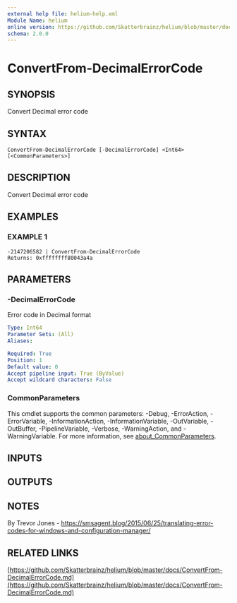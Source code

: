 ```yaml
---
external help file: helium-help.xml
Module Name: helium
online version: https://github.com/Skatterbrainz/helium/blob/master/docs/ConvertFrom-DecimalErrorCode.md
schema: 2.0.0
---
```


# ConvertFrom-DecimalErrorCode

## SYNOPSIS
Convert Decimal error code

## SYNTAX

```
ConvertFrom-DecimalErrorCode [-DecimalErrorCode] <Int64> [<CommonParameters>]
```

## DESCRIPTION
Convert Decimal error code

## EXAMPLES

### EXAMPLE 1
```
-2147206582 | ConvertFrom-DecimalErrorCode
Returns: 0xffffffff80043a4a
```

## PARAMETERS

### -DecimalErrorCode
Error code in Decimal format

```yaml
Type: Int64
Parameter Sets: (All)
Aliases:

Required: True
Position: 1
Default value: 0
Accept pipeline input: True (ByValue)
Accept wildcard characters: False
```

### CommonParameters
This cmdlet supports the common parameters: -Debug, -ErrorAction, -ErrorVariable, -InformationAction, -InformationVariable, -OutVariable, -OutBuffer, -PipelineVariable, -Verbose, -WarningAction, and -WarningVariable. For more information, see [about_CommonParameters](http://go.microsoft.com/fwlink/?LinkID=113216).

## INPUTS

## OUTPUTS

## NOTES
By Trevor Jones - https://smsagent.blog/2015/06/25/translating-error-codes-for-windows-and-configuration-manager/

## RELATED LINKS

[https://github.com/Skatterbrainz/helium/blob/master/docs/ConvertFrom-DecimalErrorCode.md](https://github.com/Skatterbrainz/helium/blob/master/docs/ConvertFrom-DecimalErrorCode.md)

